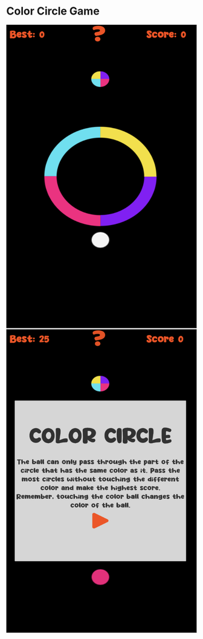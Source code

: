 # Color Circle Game
<p align = "center"> 
 <img src="ColorCircle.png" width= "600" height= "800">
 <img src="ColorCirclePanel.png" width= "600" height= "800">
</p>


